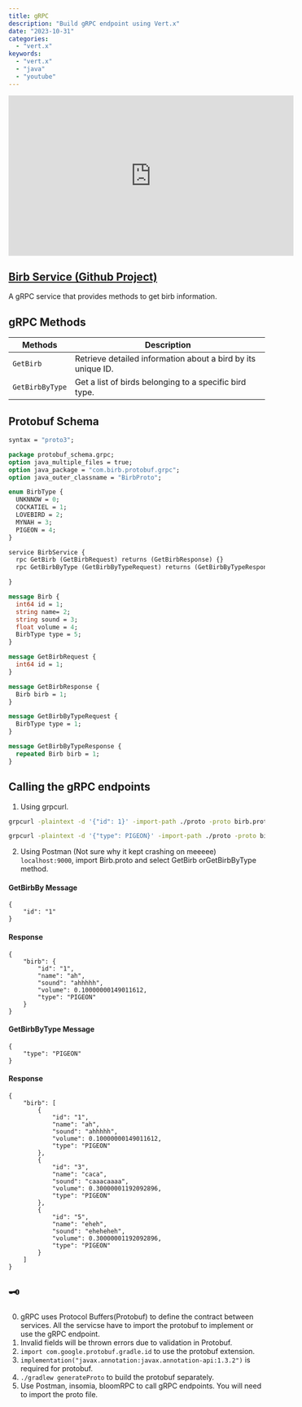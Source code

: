 ```yaml
---
title: gRPC
description: "Build gRPC endpoint using Vert.x"
date: "2023-10-31"
categories:
  - "vert.x"
keywords:
  - "vert.x"
  - "java"
  - "youtube"
---
```


<iframe width="560" height="315" src="https://www.youtube.com/embed/i5wI3T-ubcM?si=XPi4yUugM6CLLUxQ" title="YouTube video player" frameborder="0" allow="accelerometer; autoplay; clipboard-write; encrypted-media; gyroscope; picture-in-picture; web-share" allowfullscreen></iframe>

[Birb Service (Github Project)](https://github.com/smolthing/birb-service)
-----------
A gRPC service that provides methods to get birb information.

## gRPC Methods

| Methods               | Description                                                      |
|-----------------------|------------------------------------------------------------------|
| `GetBirb`             | Retrieve detailed information about a bird by its unique ID.    |
| `GetBirbByType`       | Get a list of birds belonging to a specific bird type.           |

## Protobuf Schema

```protobuf
syntax = "proto3";

package protobuf_schema.grpc;
option java_multiple_files = true;
option java_package = "com.birb.protobuf.grpc";
option java_outer_classname = "BirbProto";

enum BirbType {
  UNKNNOW = 0;
  COCKATIEL = 1;
  LOVEBIRD = 2;
  MYNAH = 3;
  PIGEON = 4;
}

service BirbService {
  rpc GetBirb (GetBirbRequest) returns (GetBirbResponse) {}
  rpc GetBirbByType (GetBirbByTypeRequest) returns (GetBirbByTypeResponse) {}

}

message Birb {
  int64 id = 1;
  string name= 2;
  string sound = 3;
  float volume = 4;
  BirbType type = 5;
}

message GetBirbRequest {
  int64 id = 1;
}

message GetBirbResponse {
  Birb birb = 1;
}

message GetBirbByTypeRequest {
  BirbType type = 1;
}

message GetBirbByTypeResponse {
  repeated Birb birb = 1;
}

```

## Calling the gRPC endpoints

1. Using grpcurl.

```bash
grpcurl -plaintext -d '{"id": 1}' -import-path ./proto -proto birb.proto localhost:50051 birb.BirbService/GetBirb
```

```bash
grpcurl -plaintext -d '{"type": PIGEON}' -import-path ./proto -proto birb.proto localhost:50051 birb.BirbService/GetBirbByType
```

2. Using Postman (Not sure why it kept crashing on meeeee) `localhost:9000`, import Birb.proto and select GetBirb orGetBirbByType method.

#### GetBirbBy Message
```
{
    "id": "1"
}
```

#### Response
```
{
    "birb": {
        "id": "1",
        "name": "ah",
        "sound": "ahhhhh",
        "volume": 0.10000000149011612,
        "type": "PIGEON"
    }
}
```

#### GetBirbByType Message
```
{
    "type": "PIGEON"
}
```

#### Response
```
{
    "birb": [
        {
            "id": "1",
            "name": "ah",
            "sound": "ahhhhh",
            "volume": 0.10000000149011612,
            "type": "PIGEON"
        },
        {
            "id": "3",
            "name": "caca",
            "sound": "caaacaaaa",
            "volume": 0.30000001192092896,
            "type": "PIGEON"
        },
        {
            "id": "5",
            "name": "eheh",
            "sound": "eheheheh",
            "volume": 0.30000001192092896,
            "type": "PIGEON"
        }
    ]
}
```

## 🗝️

0. gRPC uses Protocol Buffers(Protobuf) to define the contract between services. All the servicse have to import the protobuf to implement or use the gRPC endpoint.
1. Invalid fields will be thrown errors due to validation in Protobuf.
2. `import com.google.protobuf.gradle.id` to use the protobuf extension.
3. `implementation("javax.annotation:javax.annotation-api:1.3.2")` is required for protobuf.
4. `./gradlew generateProto` to build the protobuf separately.
5. Use Postman, insomia, bloomRPC to call gRPC endpoints. You will need to import the proto file.